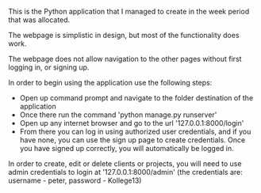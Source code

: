 This is the Python application that I managed to create in the week period that was allocated.

The webpage is simplistic in design, but most of the functionality does work.

The webpage does not allow navigation to the other pages without first logging in, or signing up.

In order to begin using the application use the following steps:
- Open up command prompt and navigate to the folder destination of the application
- Once there run the command 'python manage.py runserver'
- Open up any internet browser and go to the url '127.0.0.1:8000/login'
- From there you can log in using authorized user credentials, and if you have none, you can use the sign up page to create credentials. Once you have signed up correctly, you will automatically be logged in.

In order to create, edit or delete clients or projects, you will need to use admin credentials to login at '127.0.0.1:8000/admin' (the credentials are: username - peter, password - Kollege13)
